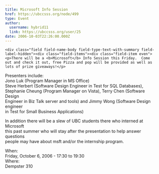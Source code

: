 ```yaml
---
title: Microsoft Info Session 
href: https://ubccsss.org/node/499
type: Event
author:
  username: hybrid11
  link: https://ubccsss.org/user/25
date: 2006-10-03T22:26:00.000Z
---
```



    <div class="field field-name-body field-type-text-with-summary field-label-hidden"><div class="field-items"><div class="field-item even"><p>There will be a <b>Microsoft</b> Info Session this Friday.  Come out and check it out, free Pizza and pop will be provided as well as lots of prize giveaways!</p>
<p>Presenters include:<br>
Jono Luk (Program Manager in MS Office)<br>
Steve Herbert (Software Design Engineer in Test for SQL Databases),<br>
Stephanie Cheung (Program Manager on Vista), Terry Chen (Software Design<br>
Engineer in Biz Talk server and tools) and Jimmy Wong (Software Design engineer<br>
in Test for Small Business Applications)</p>
<p>In addition there will be a slew of UBC students there who interned at Microsoft<br>
this past summer who will stay after the presentation to help answer questions<br>
people may have about msft and/or the internship program. </p>
</div></div></div><div class="field field-name-field-dates field-type-datetime field-label-above"><div class="field-label">When:&#xA0;</div><div class="field-items"><div class="field-item even"><span class="date-display-single">Friday, October 6, 2006 - <span class="date-display-range"><span class="date-display-start">17:30</span> to <span class="date-display-end">19:30</span></span></span></div></div></div><div class="field field-name-field-location field-type-text field-label-above"><div class="field-label">Where:&#xA0;</div><div class="field-items"><div class="field-item even">Dempster 310</div></div></div>    <footer>
          </footer>
    